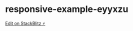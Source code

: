 # responsive-example-eyyxzu

[Edit on StackBlitz ⚡️](https://stackblitz.com/edit/responsive-example-eyyxzu)